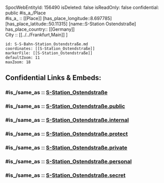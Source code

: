 ﻿---
location:
- 50.11315
- 8.697785
mapmarker: train
mapzoom:
- 8
- 18
tags:
- geo/station/train
type: Station
---

SpocWebEntityId: 156490
isDeleted: false
isReadOnly: false
confidential: public
#is_a_/Place  
#is_a_ :: [[Place]] 
[has_place_longitude::8.697785] 
[has_place_latitude::50.11315] 
[name::S-Station Ostendstraße] 
has_place_country:: [[Germany]]  
City :: [[../../Frankfurt,Main]] ] 


```leaflet
id: S-S-Bahn-Station_Ostendstraße.md
coordinates: [[S-Station_Ostendstraße]] 
markerFile: [[S-Station_Ostendstraße]] 
defaultZoom: 11 
maxZoom: 18
```


## Confidential Links & Embeds: 

### #is_/same_as :: [S-Station_Ostendstraße](S-Station_Ostendstraße.md) 

### #is_/same_as :: [S-Station_Ostendstraße.public](/_public/Earth/Continent/Europe/Europe~Central/Germany/Germany~West/Hessen/counties~Hessen/Frankfurt~Main/Stations-FFM~S/S-Station_Ostendstraße.public.md) 

### #is_/same_as :: [S-Station_Ostendstraße.internal](/_internal/Earth/Continent/Europe/Europe~Central/Germany/Germany~West/Hessen/counties~Hessen/Frankfurt~Main/Stations-FFM~S/S-Station_Ostendstraße.internal.md) 

### #is_/same_as :: [S-Station_Ostendstraße.protect](/_protect/Earth/Continent/Europe/Europe~Central/Germany/Germany~West/Hessen/counties~Hessen/Frankfurt~Main/Stations-FFM~S/S-Station_Ostendstraße.protect.md) 

### #is_/same_as :: [S-Station_Ostendstraße.private](/_private/Earth/Continent/Europe/Europe~Central/Germany/Germany~West/Hessen/counties~Hessen/Frankfurt~Main/Stations-FFM~S/S-Station_Ostendstraße.private.md) 

### #is_/same_as :: [S-Station_Ostendstraße.personal](/_personal/Earth/Continent/Europe/Europe~Central/Germany/Germany~West/Hessen/counties~Hessen/Frankfurt~Main/Stations-FFM~S/S-Station_Ostendstraße.personal.md) 

### #is_/same_as :: [S-Station_Ostendstraße.secret](/_secret/Earth/Continent/Europe/Europe~Central/Germany/Germany~West/Hessen/counties~Hessen/Frankfurt~Main/Stations-FFM~S/S-Station_Ostendstraße.secret.md)

